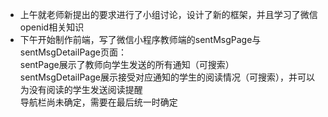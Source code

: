 - 上午就老师新提出的要求进行了小组讨论，设计了新的框架，并且学习了微信openid相关知识  
- 下午开始制作前端，写了微信小程序教师端的sentMsgPage与sentMsgDetailPage页面：  
sentPage展示了教师向学生发送的所有通知（可搜索）  
sentMsgDetailPage展示接受对应通知的学生的阅读情况（可搜索），并可以为没有阅读的学生发送阅读提醒  
导航栏尚未确定，需要在最后统一时确定
